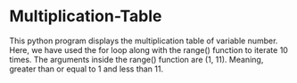 # Multiplication-Table
This python program displays the multiplication table of variable number.
Here, we have used the for loop along with the range() function to iterate 10 times. The arguments inside the range() function are (1, 11). Meaning, greater than or equal to 1 and less than 11.
